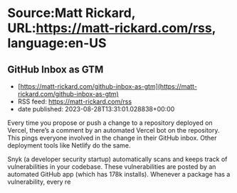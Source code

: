 # Source:Matt Rickard, URL:https://matt-rickard.com/rss, language:en-US

## GitHub Inbox as GTM
 - [https://matt-rickard.com/github-inbox-as-gtm](https://matt-rickard.com/github-inbox-as-gtm)
 - RSS feed: https://matt-rickard.com/rss
 - date published: 2023-08-28T13:31:01.028838+00:00

Every time you propose or push a change to a repository deployed on Vercel, there’s a comment by an automated Vercel bot on the repository. This pings everyone involved in the change in their GitHub inbox. Other deployment tools like Netlify do the same.

Snyk (a developer security startup) automatically scans and keeps track of vulnerabilities in your codebase. These vulnerabilities are posted by an automated GitHub app (which has 178k installs). Whenever a package has a vulnerability, every re

